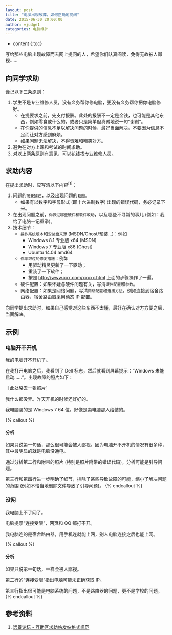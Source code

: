 ```yaml
---
layout: post
title: "电脑出现故障，如何正确地提问"
date: 2015-06-30 20:00:00
author: vjudge1
categories: 电脑维护
---
```

* content
{:toc}

写给那些电脑出现故障而去网上提问的人，希望你们认真阅读，免得无故被人鄙视……




## 向同学求助

谨记以下三条原则：

1. 学生不是专业维修人员，没有义务帮你修电脑，更没有义务帮你把你电脑修好。
    * 在提要求之前，先支付报酬。此处的报酬不一定是金钱，也可能是其他东西，例如零食或什么的，或者只是简单但真诚地说一句“谢谢”。
    * 在你提供的信息不足以解决问题的时候，最好当面解决。不要因为信息不足而让对方感到麻烦。
    * 如果问题无法解决，不得责难和嘲笑对方。
2. 避免在对方上课和考试的时间求助。
3. 对以上两条原则有意见，可以花钱找专业维修人员。

## 求助内容

在提出求助时，应写清以下内容<sup>[1]</sup>：

1. 问题的`简要描述`，以及出现问题的`截图`。
    * 如果有以数字和字母形式 (即十六进制数字) 出现的错误代码，务必记录下来。
2. 在出现问题之前，`你做过哪些硬件和软件改动`，以及哪些不寻常的事儿 (例如：我给了电脑一记重拳)。
3. 技术细节：
    * `操作系统版本`和`安装盘来源` (MSDN/Ghost/预装...)：例如
        * Windows 8.1 专业版 x64 (MSDN)
        * Windows 7 专业版 x86 (Ghost)
        * Ubuntu 14.04 amd64
    * `你采取过的修复措施`：例如
        * 用驱动精灵更新了一下驱动；
        * 重装了一下软件；
        * 按照 http://www.xxx.com/xxxxx.html 上面的步骤操作了一遍。
    * 硬件配置：如果怀疑与硬件问题有关，写清`硬件配置`和`参数`。
    * 网络配置：如果是网络问题，写清`网络配置`和`连接方法`。例如连接到宿舍路由器，宿舍路由器采用动态 IP 配置。

向同学提出求助时，如果自己感觉对这些东西不太懂，最好在确认对方方便之后，当面解决。

## 示例

### 电脑开不开机

我的电脑开不开机了。

在我打开电脑之后，我看到了 Dell 标志，然后就看到屏幕提示：“Windows 未能启动……”。出现故障的照片如下：

［此处略去一张照片］

我什么都没弄。昨天开机的时候还好好的。

我电脑装的是 Windows 7 64 位。好像是卖电脑那人给装的。

{% callout %}
#### 分析

如果只说第一句话，那么很可能会被人鄙视。因为电脑开不开机的情况有很多种，其中最明显的就是电脑没通电。

通过分析第二行和附带的照片 (特别是照片附带的错误代码)，分析可能是引导问题。

第三行和第四行进一步明确了细节，排除了某些导致故障的可能，缩小了解决问题的范围 (例如不恰当地删除文件导致了引导问题)。
{% endcallout %}

### 没网

我电脑上不了网了。

电脑提示“连接受限”，网页和 QQ 都打不开。

我电脑连的是宿舍路由器，用手机连就能上网，别人电脑连接之后也能上网。

{% callout %}
#### 分析

如果只说第一句话，一样会被人鄙视。

第二行的“连接受限”指出电脑可能未正确获取 IP。

第三行指出很可能是电脑系统的问题，不是路由器的问题，更不是学校的问题。
{% endcallout %}

## 参考资料
1. [远景论坛 - 互助区求助帖发帖格式规范](http://bbs.pcbeta.com/viewthread-1523514-1-1.html)
